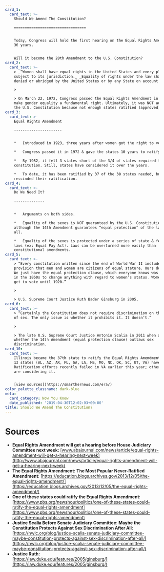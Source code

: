 ```yaml
---
card_1:
  card_text: >-
    Should We Amend The Constitution?

    =================================


    Today, Congress will hold the first hearing on the Equal Rights Amendment in
    36 years.


    Will it become the 28th Amendment to the U.S. Constitution?
card_2:
  card_text: >-
    > _“Women shall have equal rights in the United States and every place
    subject to its jurisdiction._ _Equality of rights under the law shall not be
    denied or abridged by the United States or by any State on account of sex_.”

    > 

    > On March 22, 1972, Congress passed the Equal Rights Amendment in order to
    make gender equality a fundamental right. Ultimately, it was NOT added to
    the U.S. Constitution because not enough states ratified (approved) it.
card_3:
  card_text: >-
    Equal Rights Amendment

    ----------------------


    *   Introduced in 1923, three years after women got the right to vote.

    *   Congress passed it in 1972 & gave the states 10 years to ratify.

    *   By 1982, it fell 3 states short of the 3/4 of states required to add to
    constitution. Still, states have considered it over the years.

    *   To date, it has been ratified by 37 of the 38 states needed, but some
    rescinded their ratification.
card_4:
  card_text: >-
    Do We Need It?

    --------------


    *   Arguments on both sides.

    *   Equality of the sexes is NOT guaranteed by the U.S. Constitution,
    although the 14th Amendment guarantees “equal protection” of the laws to
    all.

    *   Equality of the sexes is protected under a series of state & federal
    laws (ex: Equal Pay Act). Laws can be overturned more easily than
    constitutional amendments.
card_5:
  card_text: >-
    > “Every constitution written since the end of World War II includes a
    provision that men and women are citizens of equal stature. Ours does not…
    We just have the equal protection clause, which everyone knows was not meant
    in the 1860s to change anything with regard to women’s status. Women didn’t
    get to vote until 1920.”

    > 

    > U.S. Supreme Court Justice Ruth Bader Ginsburg in 2005.
card_6:
  card_text: >-
    > “Certainly the Constitution does not require discrimination on the basis
    of sex. The only issue is whether it prohibits it. It doesn’t.”

    > 

    > The late U.S. Supreme Court Justice Antonin Scalia in 2011 when asked
    whether the 14th Amendment (equal protection clause) outlaws sex
    discrimination.
card_10:
  card_text: >-
    Illinois became the 37th state to ratify the Equal Rights Amendment in 2018.
    13 states (AL, AZ, AR, FL, GA, LA, MS, MO, NC, OK, SC, UT, VA) have not.
    Ratification efforts recently failed in VA earlier this year; other states
    are considering it.


    [view sources](https://smarthernews.com/era/)
color_palette_classname: dark-blue
meta:
  card_category: Now You Know
  date_published: '2019-04-30T12:02:03+00:00'
title: Should We Amend The Constitution?
---
```

Sources
=======

*   **Equal Rights Amendment will get a hearing before House Judiciary Committee next week:** [www.abajournal.com/news/article/equal-rights-amendment-will-get-a-hearing-next-week](http://www.abajournal.com/news/article/equal-rights-amendment-will-get-a-hearing-next-week)
*   **The Equal Rights Amendment: The Most Popular Never-Ratified Amendment:** [https://education.blogs.archives.gov/2013/12/05/the-equal-rights-amendment/](https://education.blogs.archives.gov/2013/12/05/the-equal-rights-amendment/)
*   **One of these states could ratify the Equal Rights Amendment:**  
    [https://www.pbs.org/newshour/politics/one-of-these-states-could-ratify-the-equal-rights-amendment](https://www.pbs.org/newshour/politics/one-of-these-states-could-ratify-the-equal-rights-amendment)
*   **Justice Scalia Before Senate Judiciary Committee: Maybe the Constitution Protects Against Sex Discrimination After All:**  
    [https://nwlc.org/blog/justice-scalia-senate-judiciary-committee-maybe-constitution-protects-against-sex-discrimination-after-all/](https://nwlc.org/blog/justice-scalia-senate-judiciary-committee-maybe-constitution-protects-against-sex-discrimination-after-all/)
*   **Justice Ruth:**  
    [https://law.duke.edu/features/2005/ginsburg/](https://law.duke.edu/features/2005/ginsburg/)
